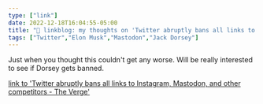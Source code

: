 ```yaml
---
type: ["link"]
date: 2022-12-18T16:04:55-05:00
title: "🔗 linkblog: my thoughts on 'Twitter abruptly bans all links to Instagram, Mastodon, and other competitors - The Verge'"
tags: ["Twitter","Elon Musk","Mastodon","Jack Dorsey"]
---
```

Just when you thought this couldn't get any worse. Will be really interested to see if Dorsey gets banned.  
 

[link to 'Twitter abruptly bans all links to Instagram, Mastodon, and other competitors - The Verge'](https://www.theverge.com/2022/12/18/23515221/twitter-bans-links-instagram-mastodon-competitors)
